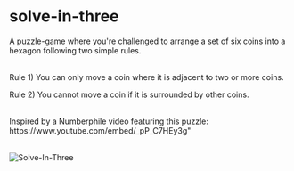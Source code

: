 # solve-in-three
A puzzle-game where you're challenged to arrange a set of six coins into a hexagon following two simple rules.
</br>
</br>
<p>Rule 1) You can only move a coin where it is adjacent to two or more coins.</p>
<p>Rule 2) You cannot move a coin if it is surrounded by other coins.</p>
</br>
Inspired by a Numberphile video featuring this puzzle: https://www.youtube.com/embed/_pP_C7HEy3g"
</br>
</br>

![Solve-In-Three](solve-in-three.gif)

